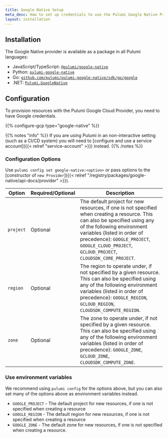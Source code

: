 ```yaml
---
title: Google Native Setup
meta_desc: How to set up credentials to use the Pulumi Google Native Provider and choose configuration options to tailor the provider to suit your use case.
layout: installation
---
```


## Installation

The Google Native provider is available as a package in all Pulumi languages:

* JavaScript/TypeScript: [`@pulumi/google-native`](https://www.npmjs.com/package/@pulumi/google-native)
* Python: [`pulumi-google-native`](https://pypi.org/project/pulumi-google-native/)
* Go: [`github.com/pulumi/pulumi-google-native/sdk/go/google`](https://github.com/pulumi/pulumi-google-native)
* .NET: [`Pulumi.GoogleNative`](https://www.nuget.org/packages/Pulumi.GoogleNative)

## Configuration

To provision resources with the Pulumi Google Cloud Provider, you need to have Google credentials.

{{% configure-gcp type="google-native" %}}

{{% notes "info" %}}
If you are using Pulumi in an non-interactive setting (such as a CI/CD system) you will need to [configure and use a service account]({{< relref "service-account" >}}) instead.
{{% /notes %}}

### Configuration Options

Use `pulumi config set google-native:<option>` or pass options to the [constructor of `new Provider`]({{< relref "/registry/packages/google-native/api-docs/provider" >}}).

| Option        | Required/Optional | Description                                                                                                                                                                                                                                                                                                                                                                                                                                                                                                                                                                                                                                                                                                                                                                                                                                                                                   |
|---------------|-------------------|-----------------------------------------------------------------------------------------------------------------------------------------------------------------------------------------------------------------------------------------------------------------------------------------------------------------------------------------------------------------------------------------------------------------------------------------------------------------------------------------------------------------------------------------------------------------------------------------------------------------------------------------------------------------------------------------------------------------------------------------------------------------------------------------------------------------------------------------------------------------------------------------------|
| `project`     | Optional          | The default project for new resources, if one is not specified when creating a resource. This can also be specified using any of the following environment variables (listed in order of precedence): `GOOGLE_PROJECT`, `GOOGLE_CLOUD_PROJECT`, `GCLOUD_PROJECT`, `CLOUDSDK_CORE_PROJECT`.                                                                                                                                                                                                                                                                                                                                                                                                                                                                                                                                                                                                                                            |
| `region`      | Optional          | The region to operate under, if not specified by a given resource. This can also be specified using any of the following environment variables (listed in order of precedence): `GOOGLE_REGION`, `GCLOUD_REGION`, `CLOUDSDK_COMPUTE_REGION`.                                                                                                                                                                                                                                                                                                                                                                                                                                                                                                                                                                                                                                                  |
| `zone`        | Optional          | The zone to operate under, if not specified by a given resource.  This can also be specified using any of the following environment variables (listed in order of precedence): `GOOGLE_ZONE`, `GCLOUD_ZONE`, `CLOUDSDK_COMPUTE_ZONE`.                                                                                                                                                                                                                                                                                                                                                                                                                                                                                                                                                                                                                                                         |

### Use environment variables

We recommend using `pulumi config` for the options above, but you can also set many of the options above as environment variables instead.

* `GOOGLE_PROJECT` - The default project for new resources, if one is not specified when creating a resource
* `GOOGLE_REGION` - The default region for new resources, if one is not specified when creating a resource
* `GOOGLE_ZONE` - The default zone for new resources, if one is not specified when creating a resource.
